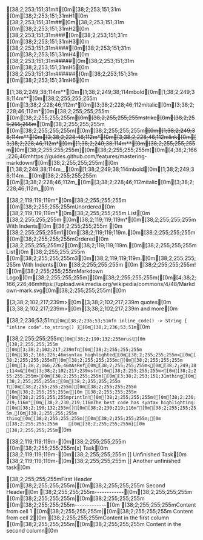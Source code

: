 [38;2;253;151;31m#[0m[38;2;253;151;31m [0m[38;2;253;151;31mH1[0m
[38;2;253;151;31m##[0m[38;2;253;151;31m [0m[38;2;253;151;31mH2[0m
[38;2;253;151;31m###[0m[38;2;253;151;31m [0m[38;2;253;151;31mH3[0m
[38;2;253;151;31m####[0m[38;2;253;151;31m [0m[38;2;253;151;31mH4[0m
[38;2;253;151;31m#####[0m[38;2;253;151;31m [0m[38;2;253;151;31mH5[0m
[38;2;253;151;31m######[0m[38;2;253;151;31m [0m[38;2;253;151;31mH6[0m

[1;38;2;249;38;114m**[0m[1;38;2;249;38;114mbold[0m[1;38;2;249;38;114m**[0m[38;2;255;255;255m [0m[3;38;2;228;46;112m*[0m[3;38;2;228;46;112mitalic[0m[3;38;2;228;46;112m*[0m[38;2;255;255;255m [0m[38;2;255;255;255m~~[0m[38;2;255;255;255mstrike[0m[38;2;255;255;255m~~[0m[38;2;255;255;255m [0m[38;2;255;255;255m[[0m[38;2;255;255;255m~~[0m[1;38;2;249;38;114m**[0m[3;38;2;228;46;112m*[0m[3;38;2;228;46;112mlink[0m[3;38;2;228;46;112m*[0m[1;38;2;249;38;114m**[0m[38;2;255;255;255m~~[0m[38;2;255;255;255m][0m[38;2;255;255;255m([0m[4;38;2;166;226;46mhttps://guides.github.com/features/mastering-markdown/[0m[38;2;255;255;255m)[0m
[1;38;2;249;38;114m__[0m[1;38;2;249;38;114mbold[0m[1;38;2;249;38;114m__[0m[38;2;255;255;255m [0m[3;38;2;228;46;112m_[0m[3;38;2;228;46;112mitalic[0m[3;38;2;228;46;112m_[0m

[38;2;119;119;119m*[0m[38;2;255;255;255m [0m[38;2;255;255;255mUnordered[0m
[38;2;119;119;119m*[0m[38;2;255;255;255m List[0m
[38;2;255;255;255m  [0m[38;2;119;119;119m*[0m[38;2;255;255;255m With Indents[0m
[38;2;255;255;255m  [0m
[38;2;255;255;255m1[0m[38;2;119;119;119m.[0m[38;2;255;255;255m [0m[38;2;255;255;255mOrdered[0m
[38;2;255;255;255m2[0m[38;2;119;119;119m.[0m[38;2;255;255;255m List[0m
[38;2;255;255;255m  [0m[38;2;255;255;255m3[0m[38;2;119;119;119m.[0m[38;2;255;255;255m With Indents[0m
[38;2;255;255;255m  [0m
[38;2;255;255;255m![[0m[38;2;255;255;255mMarkdown Logo[0m[38;2;255;255;255m][0m[38;2;255;255;255m([0m[4;38;2;166;226;46mhttps://upload.wikimedia.org/wikipedia/commons/4/48/Markdown-mark.svg[0m[38;2;255;255;255m)[0m

[3;38;2;102;217;239m>[0m[3;38;2;102;217;239m quotes[0m
[3;38;2;102;217;239m>[0m[3;38;2;102;217;239m and more[0m

[38;2;236;53;51m`[0m[38;2;236;53;51mfn inline_code() -> String { "inline code".to_string() }[0m[38;2;236;53;51m`[0m

[38;2;255;255;255m```[0m[38;2;190;132;255mrust[0m
[38;2;255;255;255m    [0m[3;38;2;102;217;239mfn[0m[38;2;255;255;255m [0m[38;2;166;226;46msyntax_highlighted[0m[38;2;255;255;255m<[0m[38;2;255;255;255mT[0m[38;2;255;255;255m:[0m[38;2;255;255;255m [0m[3;38;2;166;226;46mAsRef[0m[38;2;255;255;255m<[0m[38;2;249;38;114m&[0m[3;38;2;102;217;239mstr[0m[38;2;255;255;255m>[0m[38;2;255;255;255m>[0m[38;2;255;255;255m([0m[3;38;2;253;151;31mthing[0m[38;2;255;255;255m:[0m[38;2;255;255;255m T[0m[38;2;255;255;255m)[0m[38;2;255;255;255m [0m[38;2;255;255;255m{[0m
[38;2;255;255;255m        [0m[38;2;255;255;255mprintln![0m[38;2;255;255;255m([0m[38;2;230;219;116m"[0m[38;2;230;219;116mThe best code has syntax highlighting: [0m[38;2;190;132;255m{}[0m[38;2;230;219;116m"[0m[38;2;255;255;255m,[0m[38;2;255;255;255m thing[0m[38;2;255;255;255m)[0m[38;2;255;255;255m;[0m
[38;2;255;255;255m    [0m[38;2;255;255;255m}[0m
[38;2;255;255;255m```[0m

[38;2;119;119;119m-[0m[38;2;255;255;255m [0m[38;2;255;255;255m[x] Task[0m
[38;2;119;119;119m-[0m[38;2;255;255;255m [] Unfinished Task[0m
[38;2;119;119;119m-[0m[38;2;255;255;255m [] Another unfinished task[0m

[38;2;255;255;255mFirst Header [0m[38;2;255;255;255m|[0m[38;2;255;255;255m Second Header[0m
[38;2;255;255;255m------------[0m[38;2;255;255;255m [0m[38;2;255;255;255m|[0m[38;2;255;255;255m [0m[38;2;255;255;255m-------------[0m
[38;2;255;255;255mContent from cell 1 [0m[38;2;255;255;255m|[0m[38;2;255;255;255m Content from cell 2[0m
[38;2;255;255;255mContent in the first column [0m[38;2;255;255;255m|[0m[38;2;255;255;255m Content in the second column[0m
